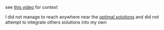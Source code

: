 see [this video](https://www.youtube.com/watch?v=g9n0a0644B4&ab_channel=Computerphile) for context

I did not manage to reach anywhere near the [optimal solutions](http://kevingong.com/Polyominoes/Enumeration.html) and did not attempt to integrate others solutions into my own
